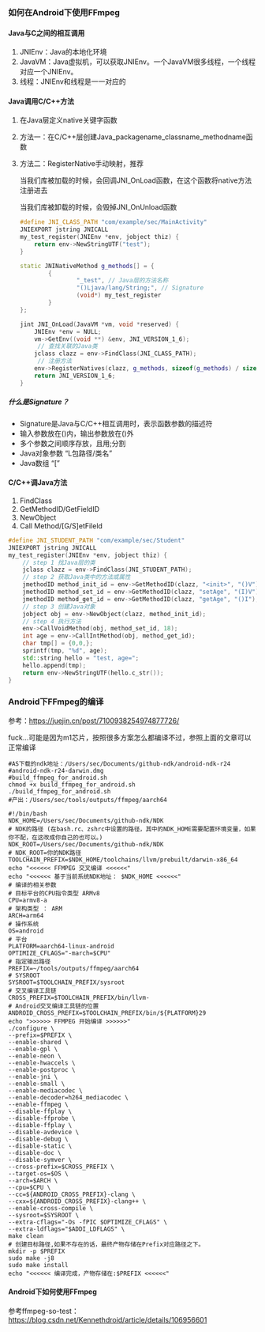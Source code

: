 ### 如何在Android下使用FFmpeg

#### Java与C之间的相互调用

1. JNIEnv：Java的本地化环境
2. JavaVM：Java虚拟机，可以获取JNIEnv。一个JavaVM很多线程，一个线程对应一个JNIEnv。
3. 线程：JNIEnv和线程是一一对应的

#### Java调用C/C++方法

1. 在Java层定义native关键字函数

2. 方法一：在C/C++层创建Java_packagename_classname_methodname函数

3. 方法二：RegisterNative手动映射，推荐

   当我们库被加载的时候，会回调JNI_OnLoad函数，在这个函数将native方法注册进去

   当我们库被卸载的时候，会毁掉JNI_OnUnload函数

   ```cpp
   #define JNI_CLASS_PATH "com/example/sec/MainActivity"
   JNIEXPORT jstring JNICALL
   my_test_register(JNIEnv *env, jobject thiz) {
       return env->NewStringUTF("test");
   }
   
   static JNINativeMethod g_methods[] = {
           {
                   "_test", // Java层的方法名称
                   "()Ljava/lang/String;", // Signature
                   (void*) my_test_register
           }
   };
   
   jint JNI_OnLoad(JavaVM *vm, void *reserved) {
       JNIEnv *env = NULL;
       vm->GetEnv((void **) &env, JNI_VERSION_1_6);
     	// 查找关联的Java类
       jclass clazz = env->FindClass(JNI_CLASS_PATH);
     	// 注册方法
       env->RegisterNatives(clazz, g_methods, sizeof(g_methods) / sizeof(g_methods[0]));
       return JNI_VERSION_1_6;
   }
   ```

##### 什么是Signature？

- Signature是Java与C/C++相互调用时，表示函数参数的描述符
- 输入参数放在()内，输出参数放在()外
- 多个参数之间顺序存放，且用;分割
- Java对象参数 “L包路径/类名”
- Java数组 “[”

#### C/C++调Java方法

1. FindClass
2. GetMethodID/GetFieldID
3. NewObject
4. Call<TYPE> Method/[G/S]et<Type>Fileld

```c++
#define JNI_STUDENT_PATH "com/example/sec/Student"
JNIEXPORT jstring JNICALL
my_test_register(JNIEnv *env, jobject thiz) {
    // step 1 找Java层的类
    jclass clazz = env->FindClass(JNI_STUDENT_PATH);
    // step 2 获取Java类中的方法或属性
    jmethodID method_init_id = env->GetMethodID(clazz, "<init>", "()V");
    jmethodID method_set_id = env->GetMethodID(clazz, "setAge", "(I)V");
    jmethodID method_get_id = env->GetMethodID(clazz, "getAge", "()I");
    // step 3 创建Java对象
    jobject obj = env->NewObject(clazz, method_init_id);
    // step 4 执行方法
    env->CallVoidMethod(obj, method_set_id, 18);
    int age = env->CallIntMethod(obj, method_get_id);
    char tmp[] = {0,0,};
    sprintf(tmp, "%d", age);
    std::string hello = "test, age=";
    hello.append(tmp);
    return env->NewStringUTF(hello.c_str());
}
```

### Android下FFmpeg的编译

参考：https://juejin.cn/post/7100938254974877726/

fuck...可能是因为m1芯片，按照很多方案怎么都编译不过，参照上面的文章可以正常编译

```shell
#AS下载的ndk地址：/Users/sec/Documents/github-ndk/android-ndk-r24
#android-ndk-r24-darwin.dmg
#build_ffmpeg_for_android.sh
chmod +x build_ffmpeg_for_android.sh
./build_ffmpeg_for_android.sh
#产出：/Users/sec/tools/outputs/ffmpeg/aarch64
```

```shell
#!/bin/bash
NDK_HOME=/Users/sec/Documents/github-ndk/NDK
# NDK的路径 (在bash.rc、zshrc中设置的路径，其中的NDK_HOME需要配置环境变量，如果你不配，在这改成你自己的也可以。)
NDK_ROOT=/Users/sec/Documents/github-ndk/NDK
# NDK_ROOT=你的NDK路径
TOOLCHAIN_PREFIX=$NDK_HOME/toolchains/llvm/prebuilt/darwin-x86_64
echo "<<<<<< FFMPEG 交叉编译 <<<<<<"
echo "<<<<<< 基于当前系统NDK地址： $NDK_HOME <<<<<<"
# 编译的相关参数
# 目标平台的CPU指令类型 ARMv8
CPU=armv8-a
# 架构类型 ： ARM
ARCH=arm64
# 操作系统
OS=android
# 平台
PLATFORM=aarch64-linux-android
OPTIMIZE_CFLAGS="-march=$CPU"
# 指定输出路径
PREFIX=~/tools/outputs/ffmpeg/aarch64
# SYSROOT
SYSROOT=$TOOLCHAIN_PREFIX/sysroot
# 交叉编译工具链
CROSS_PREFIX=$TOOLCHAIN_PREFIX/bin/llvm-
# Android交叉编译工具链的位置
ANDROID_CROSS_PREFIX=$TOOLCHAIN_PREFIX/bin/${PLATFORM}29
echo ">>>>>> FFMPEG 开始编译 >>>>>>"
./configure \
--prefix=$PREFIX \
--enable-shared \
--enable-gpl \
--enable-neon \
--enable-hwaccels \
--enable-postproc \
--enable-jni \
--enable-small \
--enable-mediacodec \
--enable-decoder=h264_mediacodec \
--enable-ffmpeg \
--disable-ffplay \
--disable-ffprobe \
--disable-ffplay \
--disable-avdevice \
--disable-debug \
--disable-static \
--disable-doc \
--disable-symver \
--cross-prefix=$CROSS_PREFIX \
--target-os=$OS \
--arch=$ARCH \
--cpu=$CPU \
--cc=${ANDROID_CROSS_PREFIX}-clang \
--cxx=${ANDROID_CROSS_PREFIX}-clang++ \
--enable-cross-compile \
--sysroot=$SYSROOT \
--extra-cflags="-Os -fPIC $OPTIMIZE_CFLAGS" \
--extra-ldflags="$ADDI_LDFLAGS" \
make clean
# 创建目标路径,如果不存在的话，最终产物存储在Prefix对应路径之下。
mkdir -p $PREFIX
sudo make -j8
sudo make install
echo "<<<<<< 编译完成，产物存储在:$PREFIX <<<<<<"
```

#### Android下如何使用FFmpeg

参考ffmpeg-so-test：https://blog.csdn.net/Kennethdroid/article/details/106956601
